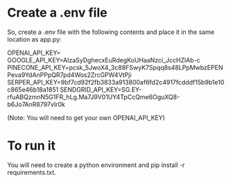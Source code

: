 # Create a .env file
So, create a .env file with the following contents and place it in the same location as app.py:

OPENAI_API_KEY=
GOOGLE_API_KEY=AIzaSyDghecxEuRdegKoUHaaNzci_JccHZlAb-c
PINECONE_API_KEY=pcsk_5JwoX4_3c88FSwyK7Spqq8s48LPpMwbzEPENPeva9YdAnPPpQR7pd4Wos2ZrcGPW4VtPji
SERPER_API_KEY=9bf7cd92f2fb3833a913800af6fd2c4917fcdddf15b9b1e10c865e46b18a1851
SENDGRID_API_KEY=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

(Note: You will need to get your own OPENAI_API_KEY)

# To run it
You will need to create a python environment and pip install -r requirements.txt.

